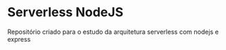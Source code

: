 # Serverless NodeJS

Repositório criado para o estudo da arquitetura serverless com nodejs e express